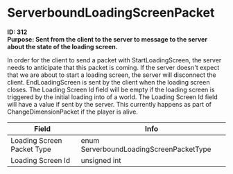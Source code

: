 # ServerboundLoadingScreenPacket

**ID: 312**  
**Purpose: Sent from the client to the server to message to the server about the state of the loading screen.**  

In order for the client to send a packet with StartLoadingScreen, the server needs to anticipate that this packet is coming. If the server doesn't expect that we are about to start a loading screen, the server will disconnect the client. EndLoadingScreen is sent by the client when the loading screen closes. The Loading Screen Id field will be empty if the loading screen is triggered by the initial loading into of a world. The Loading Screen Id field will have a value if sent by the server. This currently happens as part of ChangeDimensionPacket if the player is alive.

<table><thead><tr><th>Field</th><th>Info</th></tr></thead><tbody>
<tr><td>Loading Screen Packet Type</td><td>enum ServerboundLoadingScreenPacketType</td></tr>
<tr><td>Loading Screen Id</td><td>unsigned int</td></tr>
</tbody></table>